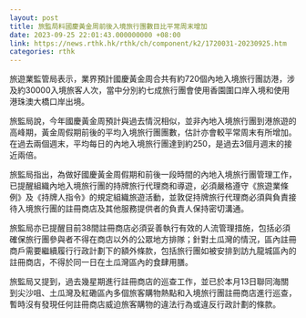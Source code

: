 ```yaml
---
layout: post
title: 旅監局料國慶黃金周前後入境旅行團數目比平常周末增加
date: 2023-09-25 22:01:43.000000000 +08:00
link: https://news.rthk.hk/rthk/ch/component/k2/1720031-20230925.htm
categories: rthk
---
```


旅遊業監管局表示，業界預計國慶黃金周合共有約720個內地入境旅行團訪港，涉及約30000入境旅客人次，當中分別約七成旅行團會使用香園圍口岸入境和使用港珠澳大橋口岸出境。

旅監局說，今年國慶黃金周預計與過去情況相似，並非內地入境旅行團到港旅遊的高峰期，黃金周假期前後的平均入境旅行團團數，估計亦會較平常周末有所增加。在過去兩個週末，平均每日的內地入境旅行團達到約250，是過去3個月週末的接近兩倍。
 
旅監局指出，為做好國慶黃金周假期和前後一段時間的內地入境旅行團管理工作，已提醒組織內地入境旅行團的持牌旅行代理商和導遊，必須嚴格遵守《旅遊業條例》及《持牌人指令》的規定組織旅遊活動，並敦促持牌旅行代理商必須與負責接待入境旅行團的註冊商店及其他服務提供者的負責人保持密切溝通。
 
旅監局亦已提醒目前38間註冊商店必須妥善執行有效的人流管理措施，包括必須確保旅行團參與者不得在商店以外的公眾地方排隊；針對土瓜灣的情況，區內註冊商戶需要繼續履行行政計劃下的額外條款，包括旅行團如被安排到訪九龍城區內的註冊商店，不得於同一日在土瓜灣區內的食肆用膳。
 
旅監局又提到，過去幾星期進行註冊商店的巡查工作，並已於本月13日聯同海關到尖沙咀、土瓜灣及紅磡區內多個旅客購物熱點和入境旅行團註冊商店進行巡查，暫時沒有發現任何註冊商店威迫旅客購物的違法行為或違反行政計劃的條款。
